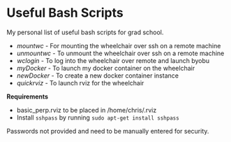 # Useful Bash Scripts 
My personal list of useful bash scripts for grad school. 

* *mountwc*   - For mounting the wheelchair over ssh on a remote machine  
* *unmountwc* - To unmount the wheelchair over ssh on a remote machine
* *wclogin*   - To log into the wheelchair over remote and launch byobu
* *myDocker*  - To launch my docker container on the wheelchair
* *newDocker* - To create a new docker container instance
* *quickrviz* - To launch rviz for the wheelchair 

**Requirements** 
* basic_perp.rviz to be placed in /home/chris/.rviz
* Install `sshpass` by running `sudo apt-get install sshpass` 

Passwords not provided and need to be manually entered for security. 
